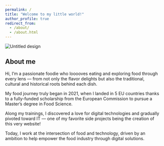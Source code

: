 ```yaml
---
permalink: /
title: "Welcome to my little world!"
author_profile: true
redirect_from: 
  - /about/
  - /about.html
---
```

![Untitled design](https://github.com/user-attachments/assets/9c4ab4fe-eb3b-4178-894c-fc1dc87164fd)

About me
------
Hi, I’m a passionate foodie who looooves eating and exploring food through every lens — from not only the flavor delights but also the traditional, cultural and historical roots behind each dish.

My food journey truly began in 2021, when I landed in 5 EU countries thanks to a fully-funded scholarship from the European Commission to pursue a Master’s degree in Food Science.

Along my trainings, I discovered a love for digital technologies and gradually pivoted toward IT — one of my favorite side projects being the creation of this very website!

Today, I work at the intersection of food and technology, driven by an ambition to help empower the food industry through digital solutions.
